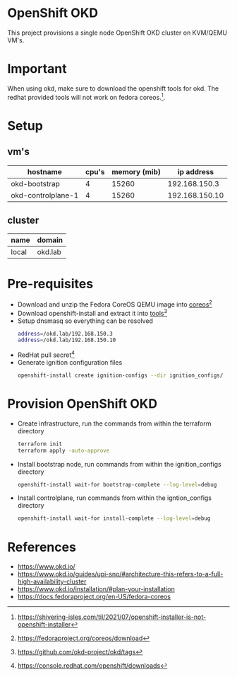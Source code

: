 # OpenShift OKD
This project provisions a single node OpenShift OKD cluster on KVM/QEMU VM's.

# Important
When using okd, make sure to download the openshift tools for okd. The redhat provided tools will not work on fedora coreos.[^1].

# Setup
## vm's
|hostname           |cpu's |memory (mib) |ip address    |
|-------------------|------|-------------|--------------|
|okd-bootstrap      |4     |15260        |192.168.150.3 |
|okd-controlplane-1 |4     |15260        |192.168.150.10|

## cluster
|name |domain  |
|-----|--------|
|local|okd.lab |


# Pre-requisites
- Download and unzip the Fedora CoreOS QEMU image into [coreos](coreos)[^2]
- Download openshift-install and extract it into [tools](tools)[^3]
- Setup dnsmasq so everything can be resolved
    ```bash
    address=/okd.lab/192.168.150.3
    address=/okd.lab/192.168.150.10
    ```
- RedHat pull secret[^4]
- Generate ignition configuration files
    ```bash
    openshift-install create ignition-configs --dir ignition_configs/
    ```

# Provision OpenShift OKD
- Create infrastructure, run the commands from within the terraform directory
    ```bash
    terraform init
    terraform apply -auto-approve
    ```
- Install bootstrap node, run commands from within the ignition_configs directory
    ```bash
    openshift-install wait-for bootstrap-complete --log-level=debug
    ```
- Install controlplane, run commands from within the igntion_configs directory
    ```bash
    openshift-install wait-for install-complete --log-level=debug
    ```

# References
- https://www.okd.io/
- https://www.okd.io/guides/upi-sno/#architecture-this-refers-to-a-full-high-availability-cluster
- https://www.okd.io/installation/#plan-your-installation
- https://docs.fedoraproject.org/en-US/fedora-coreos

[^1]: https://shivering-isles.com/til/2021/07/openshift-installer-is-not-openshift-installer
[^2]: https://fedoraproject.org/coreos/download
[^3]: https://github.com/okd-project/okd/tags
[^4]: https://console.redhat.com/openshift/downloads
